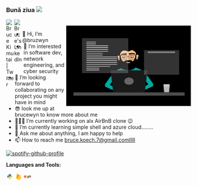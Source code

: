 ### Bună ziua  <img src="https://media.giphy.com/media/hvRJCLFzcasrR4ia7z/giphy.gif" width="25px">

<a href="https://twitter.com/Brucewyn1">
  <img align="left" alt="Bruce Kimutai | Twitter" width="22px" src="https://upload.wikimedia.org/wikipedia/commons/6/6f/Logo_of_Twitter.svg" />
</a>
<a href="https://www.linkedin.com/in/bruce-wyn/">
  <img align="left" alt="Bruce's LinkedIn" width="22px" src="https://upload.wikimedia.org/wikipedia/commons/e/e9/Linkedin_icon.svg" />
</a>
<br />

<img img align="right" style="margin-left:5px;" src="ui-dev.gif" alt="Alt Text" width="340" height="220">

- 👋 Hi, I’m @bruzwyn                                                                                  
- - 👀 I’m interested in software dev, network engineering, and cyber security
- 💞️ I’m looking forward to collaborating on any project you might have in mind
- 😎 look me up at brucewyn to know more about me
- 👨🏽‍💻 I’m currently working on alx AirBnB clone 😉
- 🌱 I’m currently learning simple shell and azure cloud........
- 💬 Ask me about anything, I am happy to help
- 📫 How to reach me bruce.koech.7@gmail.comlllll

[![spotify-github-profile](https://spotify-github-profile.vercel.app/api/view?uid=akqnlqde4vitx5m38aa09cus1&cover_image=true&theme=default&show_offline=false&background_color=121212&interchange=true&bar_color=53b14f&bar_color_cover=true)](https://spotify-github-profile.vercel.app/api/view?uid=akqnlqde4vitx5m38aa09cus1&redirect=true)

**Languages and Tools:**

<code><img height="20" src="https://raw.githubusercontent.com/github/explore/80688e429a7d4ef2fca1e82350fe8e3517d3494d/topics/python/python.png" alt="python"></code>
<code><img height="20" src="https://raw.githubusercontent.com/github/explore/80688e429a7d4ef2fca1e82350fe8e3517d3494d/topics/firebase/firebase.png" alt="firebase"></code>
<code><img height="20" src="https://raw.githubusercontent.com/github/explore/80688e429a7d4ef2fca1e82350fe8e3517d3494d/topics/git/git.png" alt="git"></code>

<!---


<!---
bruzwyn/bruzwyn is a ✨ special ✨ repository because its `README.md` (this file) appears on your GitHub profile.
You can click the Preview link to take a look at your changes.
--->
